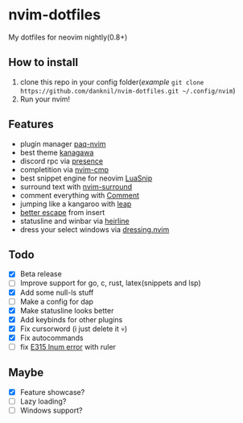 # nvim-dotfiles
  My dotfiles for neovim nightly(0.8+)

## How to install
  1. clone this repo in your config folder(*example* `git clone https://github.com/danknil/nvim-dotfiles.git ~/.config/nvim`)
  2. Run your nvim!

## Features
- plugin manager [paq-nvim](https://github.com/savq/paq-nvim)
- best theme [kanagawa](https://github.com/rebelot/kanagawa.nvim)
- discord rpc via [presence](https://github.com/andweeb/presence.nvim)
- completition via [nvim-cmp](https://github.com/hrsh7th/nvim-cmp/)
- best snippet engine for neovim [LuaSnip](https://github.com/L3MON4D3/LuaSnip)
- surround text with [nvim-surround](https://github.com/kylechui/nvim-surround)
- comment everything with [Comment](https://github.com/numToStr/Comment.nvim)
- jumping like a kangaroo with [leap](https://github.com/ggandor/leap.nvim)
- [better escape](https://github.com/max397574/better-escape.nvim) from insert
- statusline and winbar via [heirline](https://github.com/rebelot/heirline.nvim)
- dress your select windows via [dressing.nvim](https://github.com/stevearc/dressing.nvim)

## Todo
  - [x] Beta release
  - [ ] Improve support for go, c, rust, latex(snippets and lsp)
  - [x] Add some null-ls stuff
  - [ ] Make a config for dap
  - [x] Make statusline looks better
  - [x] Add keybinds for other plugins
  - [x] Fix cursorword (i just delete it :skull:)
  - [x] Fix autocommands
  - [ ] fix [E315 lnum error](https://github.com/neovim/neovim/issues/19458) with ruler

## Maybe
  - [x] Feature showcase?
  - [ ] Lazy loading?
  - [ ] Windows support?
